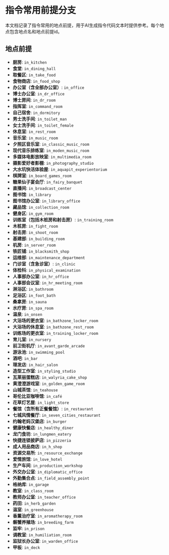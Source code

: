 # 指令常用前提分支

本文档记录了指令常用的地点前提，用于AI生成指令代码文本时提供参考。每个地点包含地点名和地点前提id。

## 地点前提

- **厨房**: `in_kitchen`
- **食堂**: `in_dining_hall`
- **取餐区**: `in_take_food`
- **食物商店**: `in_food_shop`
- **办公室（含全部办公室）**: `in_office`
- **博士办公室**: `in_dr_office`
- **博士房间**: `in_dr_room`
- **指挥室**: `in_command_room`
- **自己宿舍**: `in_dormitory`
- **男士洗手间**: `in_toilet_man`
- **女士洗手间**: `in_toilet_female`
- **休息室**: `in_rest_room`
- **音乐室**: `in_music_room`
- **夕照区音乐室**: `in_classic_music_room`
- **现代音乐排练室**: `in_moden_music_room`
- **多媒体电影放映室**: `in_multimedia_room`
- **摄影爱好者影棚**: `in_photography_studio`
- **大水坑快活体验屋**: `in_aquapit_experientorium`
- **棋牌室**: `in_board_games_room`
- **糖果仙子宴会厅**: `in_fairy_banquet`
- **直播间**: `in_broadcast_center`
- **图书馆**: `in_library`
- **图书馆办公室**: `in_library_office`
- **藏品馆**: `in_collection_room`
- **健身区**: `in_gym_room`
- **训练室（包括木桩房和射击房）**: `in_training_room`
- **木桩房**: `in_fight_room`
- **射击房**: `in_shoot_room`
- **基建部**: `in_building_room`
- **机房**: `in_server_room`
- **铁匠铺**: `in_blacksmith_shop`
- **运维部**: `in_maintenance_department`
- **门诊室（含急诊室）**: `in_clinic`
- **体检科**: `in_physical_examination`
- **人事部办公室**: `in_hr_office`
- **人事部会议室**: `in_hr_meeting_room`
- **淋浴区**: `in_bathroom`
- **足浴区**: `in_foot_bath`
- **桑拿房**: `in_sauna`
- **水疗房**: `in_spa_room`
- **温泉**: `in_onsen`
- **大浴场的更衣室**: `in_bathzone_locker_room`
- **大浴场的休息室**: `in_bathzone_rest_room`
- **训练场的更衣室**: `in_training_locker_room`
- **育儿室**: `in_nursery`
- **前卫街机厅**: `in_avant_garde_arcade`
- **游泳池**: `in_swimming_pool`
- **酒吧**: `in_bar`
- **理发店**: `in_hair_salon`
- **造型工作室**: `in_styling_studio`
- **瓦莱丽蛋糕店**: `in_walyria_cake_shop`
- **黄澄澄游戏室**: `in_golden_game_room`
- **山城茶馆**: `in_teahouse`
- **哥伦比亚咖啡馆**: `in_café`
- **花草灯艺屋**: `in_light_store`
- **餐馆（含所有正餐餐馆）**: `in_restaurant`
- **七城风情餐厅**: `in_seven_cities_restaurant`
- **约翰老妈汉堡店**: `in_burger`
- **健康快餐店**: `in_healthy_diner`
- **龙门食坊**: `in_lungmen_eatery`
- **快捷连锁披萨店**: `in_pizzeria`
- **成人用品商店**: `in_h_shop`
- **资源交易所**: `in_resource_exchange`
- **爱情旅馆**: `in_love_hotel`
- **生产车间**: `in_production_workshop`
- **外交办公室**: `in_diplomatic_office`
- **外勤集合点**: `in_field_assembly_point`
- **格纳库**: `in_garage`
- **教室**: `in_class_room`
- **教师办公室**: `in_teacher_office`
- **药田**: `in_herb_garden`
- **温室**: `in_greenhouse`
- **香薰治疗室**: `in_aromatherapy_room`
- **磐蟹养殖场**: `in_breeding_farm`
- **监牢**: `in_prison`
- **调教室**: `in_humiliation_room`
- **监狱长办公室**: `in_warden_office`
- **甲板**: `in_deck`